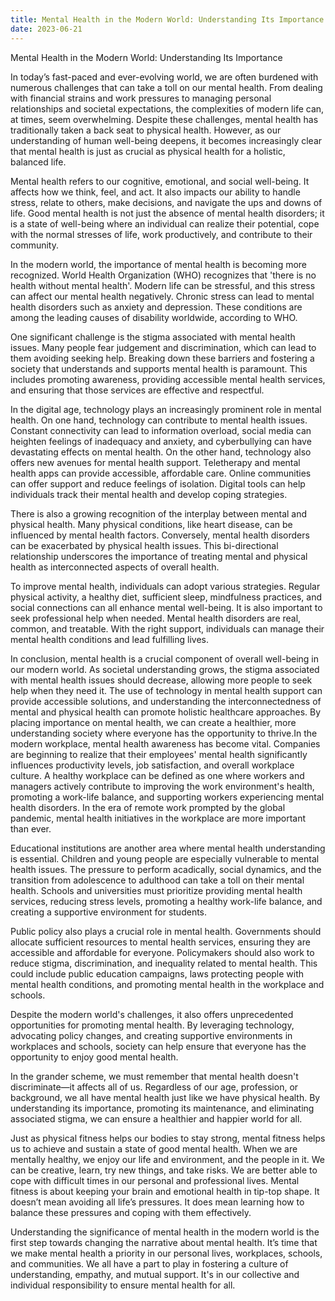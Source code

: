```yaml
---
title: Mental Health in the Modern World: Understanding Its Importance
date: 2023-06-21
---
```

Mental Health in the Modern World: Understanding Its Importance

In today’s fast-paced and ever-evolving world, we are often burdened with numerous challenges that can take a toll on our mental health. From dealing with financial strains and work pressures to managing personal relationships and societal expectations, the complexities of modern life can, at times, seem overwhelming. Despite these challenges, mental health has traditionally taken a back seat to physical health. However, as our understanding of human well-being deepens, it becomes increasingly clear that mental health is just as crucial as physical health for a holistic, balanced life.

Mental health refers to our cognitive, emotional, and social well-being. It affects how we think, feel, and act. It also impacts our ability to handle stress, relate to others, make decisions, and navigate the ups and downs of life. Good mental health is not just the absence of mental health disorders; it is a state of well-being where an individual can realize their potential, cope with the normal stresses of life, work productively, and contribute to their community.

In the modern world, the importance of mental health is becoming more recognized. World Health Organization (WHO) recognizes that 'there is no health without mental health'. Modern life can be stressful, and this stress can affect our mental health negatively. Chronic stress can lead to mental health disorders such as anxiety and depression. These conditions are among the leading causes of disability worldwide, according to WHO.

One significant challenge is the stigma associated with mental health issues. Many people fear judgement and discrimination, which can lead to them avoiding seeking help. Breaking down these barriers and fostering a society that understands and supports mental health is paramount. This includes promoting awareness, providing accessible mental health services, and ensuring that those services are effective and respectful.

In the digital age, technology plays an increasingly prominent role in mental health. On one hand, technology can contribute to mental health issues. Constant connectivity can lead to information overload, social media can heighten feelings of inadequacy and anxiety, and cyberbullying can have devastating effects on mental health. On the other hand, technology also offers new avenues for mental health support. Teletherapy and mental health apps can provide accessible, affordable care. Online communities can offer support and reduce feelings of isolation. Digital tools can help individuals track their mental health and develop coping strategies.

There is also a growing recognition of the interplay between mental and physical health. Many physical conditions, like heart disease, can be influenced by mental health factors. Conversely, mental health disorders can be exacerbated by physical health issues. This bi-directional relationship underscores the importance of treating mental and physical health as interconnected aspects of overall health.

To improve mental health, individuals can adopt various strategies. Regular physical activity, a healthy diet, sufficient sleep, mindfulness practices, and social connections can all enhance mental well-being. It is also important to seek professional help when needed. Mental health disorders are real, common, and treatable. With the right support, individuals can manage their mental health conditions and lead fulfilling lives.

In conclusion, mental health is a crucial component of overall well-being in our modern world. As societal understanding grows, the stigma associated with mental health issues should decrease, allowing more people to seek help when they need it. The use of technology in mental health support can provide accessible solutions, and understanding the interconnectedness of mental and physical health can promote holistic healthcare approaches. By placing importance on mental health, we can create a healthier, more understanding society where everyone has the opportunity to thrive.In the modern workplace, mental health awareness has become vital. Companies are beginning to realize that their employees' mental health significantly influences productivity levels, job satisfaction, and overall workplace culture. A healthy workplace can be defined as one where workers and managers actively contribute to improving the work environment's health, promoting a work-life balance, and supporting workers experiencing mental health disorders. In the era of remote work prompted by the global pandemic, mental health initiatives in the workplace are more important than ever.

Educational institutions are another area where mental health understanding is essential. Children and young people are especially vulnerable to mental health issues. The pressure to perform acadically, social dynamics, and the transition from adolescence to adulthood can take a toll on their mental health. Schools and universities must prioritize providing mental health services, reducing stress levels, promoting a healthy work-life balance, and creating a supportive environment for students.

Public policy also plays a crucial role in mental health. Governments should allocate sufficient resources to mental health services, ensuring they are accessible and affordable for everyone. Policymakers should also work to reduce stigma, discrimination, and inequality related to mental health. This could include public education campaigns, laws protecting people with mental health conditions, and promoting mental health in the workplace and schools.

Despite the modern world's challenges, it also offers unprecedented opportunities for promoting mental health. By leveraging technology, advocating policy changes, and creating supportive environments in workplaces and schools, society can help ensure that everyone has the opportunity to enjoy good mental health.

In the grander scheme, we must remember that mental health doesn't discriminate—it affects all of us. Regardless of our age, profession, or background, we all have mental health just like we have physical health. By understanding its importance, promoting its maintenance, and eliminating associated stigma, we can ensure a healthier and happier world for all.

Just as physical fitness helps our bodies to stay strong, mental fitness helps us to achieve and sustain a state of good mental health. When we are mentally healthy, we enjoy our life and environment, and the people in it. We can be creative, learn, try new things, and take risks. We are better able to cope with difficult times in our personal and professional lives. Mental fitness is about keeping your brain and emotional health in tip-top shape. It doesn’t mean avoiding all life’s pressures. It does mean learning how to balance these pressures and coping with them effectively.

Understanding the significance of mental health in the modern world is the first step towards changing the narrative about mental health. It’s time that we make mental health a priority in our personal lives, workplaces, schools, and communities. We all have a part to play in fostering a culture of understanding, empathy, and mutual support. It's in our collective and individual responsibility to ensure mental health for all.